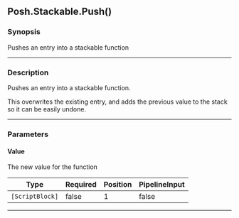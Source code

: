 Posh.Stackable.Push()
---------------------

### Synopsis
Pushes an entry into a stackable function

---

### Description

Pushes an entry into a stackable function.

This overwrites the existing entry,
and adds the previous value to the stack so it can be easily undone.

---

### Parameters
#### **Value**
The new value for the function

|Type           |Required|Position|PipelineInput|
|---------------|--------|--------|-------------|
|`[ScriptBlock]`|false   |1       |false        |

---
